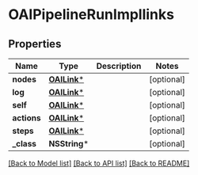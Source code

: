 # OAIPipelineRunImpllinks

## Properties
Name | Type | Description | Notes
------------ | ------------- | ------------- | -------------
**nodes** | [**OAILink***](OAILink.md) |  | [optional] 
**log** | [**OAILink***](OAILink.md) |  | [optional] 
**self** | [**OAILink***](OAILink.md) |  | [optional] 
**actions** | [**OAILink***](OAILink.md) |  | [optional] 
**steps** | [**OAILink***](OAILink.md) |  | [optional] 
**_class** | **NSString*** |  | [optional] 

[[Back to Model list]](../README.md#documentation-for-models) [[Back to API list]](../README.md#documentation-for-api-endpoints) [[Back to README]](../README.md)


